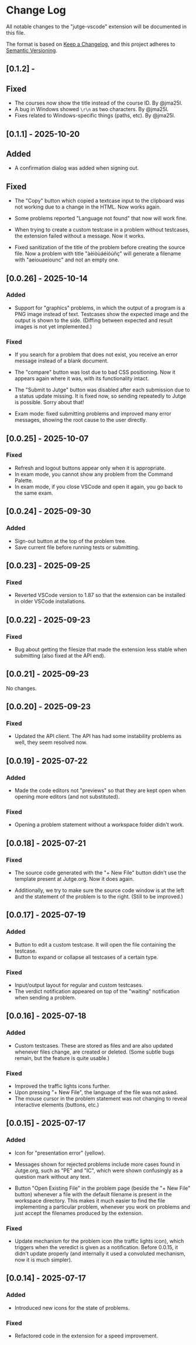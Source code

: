 # Change Log

All notable changes to the "jutge-vscode" extension will be documented in this file.

The format is based on [Keep a Changelog](https://keepachangelog.com/en/1.1.0/),
and this project adheres to [Semantic Versioning](https://semver.org/spec/v2.0.0.html).

## [0.1.2] -

## Fixed

- The courses now show the title instead of the course ID. By @jma25l.
- A bug in Windows showed `\r\n` as two characters. By @jma25l.
- Fixes related to Windows-specific things (paths, etc). By @jma25l.

## [0.1.1] - 2025-10-20

## Added

- A confirmation dialog was added when signing out.

## Fixed

- The "Copy" button which copied a textcase input to the clipboard was not working due to a change in the HTML. Now works again.

- Some problems reported "Language not found" that now will work fine.

- When trying to create a custom testcase in a problem without testcases, the extension failed without a message. Now it works.

- Fixed sanitization of the title of the problem before creating the source file. Now a problem with title "àèìòùáéíóúñç" will generate a filename with "aeiouaeiounc" and not an empty one.

## [0.0.26] - 2025-10-14

### Added

- Support for "graphics" problems, in which the output of a program is a PNG image instead of text. Testcases show the expected image and the output is shown to the side. (Diffing between expected and result images is not yet implemented.)

### Fixed

- If you search for a problem that does not exist, you receive an error message instead of a blank document.

- The "compare" button was lost due to bad CSS positioning. Now it appears again where it was, with its functionality intact.

- The "Submit to Jutge" button was disabled after each submission due to a status update missing. It is fixed now, so sending repeatedly to Jutge is possible. Sorry about that!

- Exam mode: fixed submitting problems and improved many error messages, showing the root cause to the user directly.

## [0.0.25] - 2025-10-07

### Fixed

- Refresh and logout buttons appear only when it is appropriate.
- In exam mode, you cannot show any problem from the Command Palette.
- In exam mode, if you close VSCode and open it again, you go back to the same exam.

## [0.0.24] - 2025-09-30

### Added

- Sign-out button at the top of the problem tree.
- Save current file before running tests or submitting.

## [0.0.23] - 2025-09-25

### Fixed

- Reverted VSCode version to 1.87 so that the extension can be installed in older VSCode installations.

## [0.0.22] - 2025-09-23

### Fixed

- Bug about getting the filesize that made the extension less stable when submitting (also fixed at the API end).

## [0.0.21] - 2025-09-23

No changes.

## [0.0.20] - 2025-09-23

### Fixed

- Updated the API client. The API has had some instability problems as well, they seem resolved now.

## [0.0.19] - 2025-07-22

### Added

- Made the code editors not "previews" so that they are kept open when opening more editors (and not substituted).

### Fixed

- Opening a problem statement without a workspace folder didn't work.

## [0.0.18] - 2025-07-21

### Fixed

- The source code generated with the "+ New File" button didn't use the template present at Jutge.org. Now it does again.

- Additionally, we try to make sure the source code window is at the left and the statement of the problem is to the right. (Still to be improved.)

## [0.0.17] - 2025-07-19

### Added

- Button to edit a custom testcase. It will open the file containing the testcase.
- Button to expand or collapse all testcases of a certain type.

### Fixed

- Input/output layout for regular and custom testcases.
- The verdict notification appeared on top of the "waiting" notification when sending a problem.

## [0.0.16] - 2025-07-18

### Added

- Custom testcases. These are stored as files and are also updated whenever files change, are created or deleted. (Some subtle bugs remain, but the feature is quite usable.)

### Fixed

- Improved the traffic lights icons further.
- Upon pressing "+ New File", the language of the file was not asked.
- The mouse cursor in the problem statement was not changing to reveal interactive elements (buttons, etc.)

## [0.0.15] - 2025-07-17

### Added

- Icon for "presentation error" (yellow).

- Messages shown for rejected problems include more cases found in Jutge.org, such as "PE" and "IC", which were shown confusingly as a question mark without any text.

- Button "Open Existing File" in the problem page (beside the "+ New File" button) whenever a file with the default filename is present in the workspace directory. This makes it much easier to find the file implementing a particular problem, whenever you work on problems and just accept the filenames produced by the extension.

### Fixed

- Update mechanism for the problem icon (the traffic lights icon), which triggers when the veredict is given as a notification. Before 0.0.15, it didn't update properly (and internally it used a convoluted mechanism, now it is much simpler).

## [0.0.14] - 2025-07-17

### Added

- Introduced new icons for the state of problems.

### Fixed

- Refactored code in the extension for a speed improvement.
